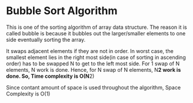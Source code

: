 # Bubble Sort Algorithm

This is one of the sorting algorithm of array data structure.
The reason it is called bubble is because it bubbles out the larger/smaller elements to one side eventually sorting the array.

It swaps adjacent elements if they are not in order. In worst case, the smallest element lies in the right most side(in case of sorting in ascending order)
has to be swapped N to get to the left most side.
For 1 swap of N elements, N work is done. Hence, for N swap of N elements, N**2 work is done.
So, Time complexity is O(N**2)

Since contant amount of space is used throughout the algorithm, Space Complexity is O(1)
